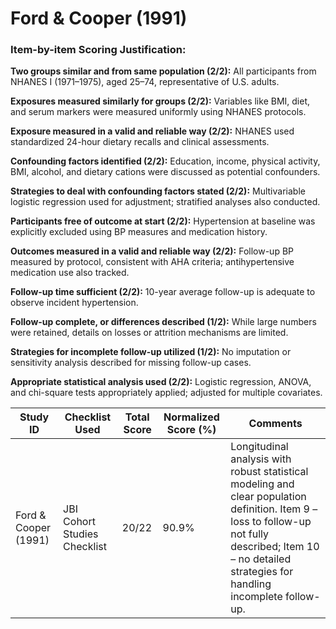 # Ford & Cooper (1991)

### Item-by-item Scoring Justification:

**Two groups similar and from same population (2/2):** All participants from NHANES I (1971–1975), aged 25–74, representative of U.S. adults.

**Exposures measured similarly for groups (2/2):** Variables like BMI, diet, and serum markers were measured uniformly using NHANES protocols.

**Exposure measured in a valid and reliable way (2/2):** NHANES used standardized 24-hour dietary recalls and clinical assessments.

**Confounding factors identified (2/2):** Education, income, physical activity, BMI, alcohol, and dietary cations were discussed as potential confounders.

**Strategies to deal with confounding factors stated (2/2):** Multivariable logistic regression used for adjustment; stratified analyses also conducted.

**Participants free of outcome at start (2/2):** Hypertension at baseline was explicitly excluded using BP measures and medication history.

**Outcomes measured in a valid and reliable way (2/2):** Follow-up BP measured by protocol, consistent with AHA criteria; antihypertensive medication use also tracked.

**Follow-up time sufficient (2/2):** 10-year average follow-up is adequate to observe incident hypertension.

**Follow-up complete, or differences described (1/2):** While large numbers were retained, details on losses or attrition mechanisms are limited.

**Strategies for incomplete follow-up utilized (1/2):** No imputation or sensitivity analysis described for missing follow-up cases.

**Appropriate statistical analysis used (2/2):** Logistic regression, ANOVA, and chi-square tests appropriately applied; adjusted for multiple covariates.

| Study ID | Checklist Used | Total Score | Normalized Score (%) | Comments |
| --- | --- | --- | --- | --- |
| Ford & Cooper (1991) | JBI Cohort Studies Checklist | 20/22 | 90.9% | Longitudinal analysis with robust statistical modeling and clear population definition. Item 9 – loss to follow-up not fully described; Item 10 – no detailed strategies for handling incomplete follow-up. |
